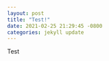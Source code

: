 ```yaml
---
layout: post
title: "Test!"
date: 2021-02-25 21:29:45 -0800
categories: jekyll update
---
```


Test
